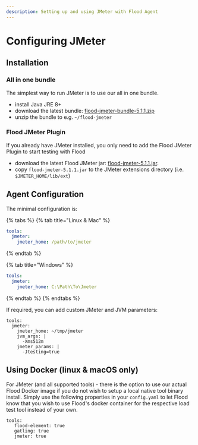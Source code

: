```yaml
---
description: Setting up and using JMeter with Flood Agent
---
```


# Configuring JMeter

## Installation

### All in one bundle

The simplest way to run JMeter is to use our all in one bundle.

* install Java JRE 8+
* download the latest bundle: [flood-jmeter-bundle-5.1.1.zip](https://flood-binaries.s3-accelerate.amazonaws.com/flood-jmeter/canary/5.1.1/flood-jmeter-bundle-5.1.1.zip)
* unzip the bundle to e.g. `~/flood-jmeter`

### Flood JMeter Plugin

If you already have JMeter installed, you only need to add the Flood JMeter Plugin to start testing with Flood

* download the latest Flood JMeter jar: [flood-jmeter-5.1.1.jar](https://flood-binaries.s3-accelerate.amazonaws.com/flood-jmeter/canary/5.1.1/flood-jmeter-5.1.1.jar).
* copy `flood-jmeter-5.1.1.jar`  to the JMeter extensions directory \(i.e. `$JMETER_HOME/lib/ext`\)

## Agent Configuration

The minimal configuration is:

{% tabs %}
{% tab title="Linux & Mac" %}
```yaml
tools:
  jmeter:
    jmeter_home: /path/to/jmeter
```
{% endtab %}

{% tab title="Windows" %}
```yaml
tools:
  jmeter:
    jmeter_home: C:\Path\To\Jmeter
```
{% endtab %}
{% endtabs %}

If required, you can add custom JMeter and JVM parameters:

```text
tools:
  jmeter:
    jmeter_home: ~/tmp/jmeter
    jvm_args: |
      -Xms512m
    jmeter_params: |
      -Jtesting=true

```

## Using Docker \(linux & macOS only\)

For JMeter \(and all supported tools\) - there is the option to use our actual Flood Docker image if you do not wish to setup a local native tool binary install. Simply use the following properties in your `config.yaml` to let Flood know that you wish to use Flood's docker container for the respective load test tool instead of your own.

```text
tools: 
   flood-element: true 
   gatling: true 
   jmeter: true
```





